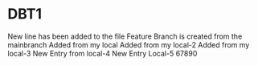 # DBT1
New line has been added to the file
Feature Branch is created from the mainbranch
Added from my local
Added from my local-2
Added from my local-3
New Entry from local-4
New Entry Local-5
67890
